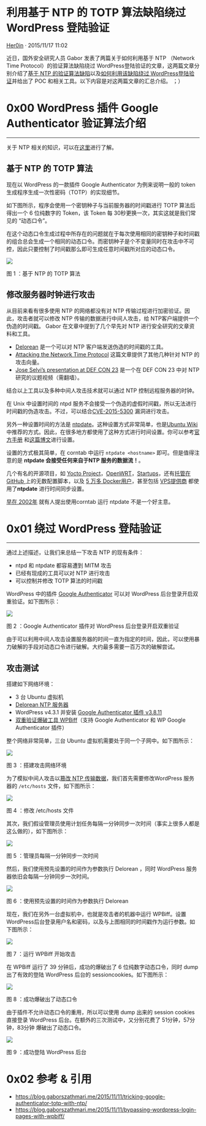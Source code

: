 # 利用基于 NTP 的 TOTP 算法缺陷绕过 WordPress 登陆验证

[ Her0in](/author/Her0in) · 2015/11/17 11:02

近日，国外安全研究人员 Gabor 发表了两篇关于如何利用基于 NTP （Network Time Protocol）的验证算法缺陷绕过 WordPress登陆验证的文章，这两篇文章分别介绍了[基于 NTP 的验证算法缺陷](https://blog.gaborszathmari.me/2015/11/11/tricking-google-authenticator-totp-with-ntp/)以及[如何利用该缺陷绕过 WordPress登陆验证](https://blog.gaborszathmari.me/2015/11/11/bypassing-wordpress-login-pages-with-wpbiff/)并给出了 POC 和相关工具。以下内容是对这两篇文章的汇总介绍。 ；）

# 0x00 WordPress 插件 Google Authenticator 验证算法介绍

* * *

关于 NTP 相关的知识，可以在[这里](http://baike.baidu.com/link?url=aDjxXw3OivotsPntFuppRDAiJsN_rgrUP3NEHdqZXrvXbzwo7ed4PNmgtZxuAV0ojPyHHco4KYNZfpJjbBnvGK)进行了解。

## 基于 NTP 的 TOTP 算法

现在以 WordPress 的一款插件 Google Authenticator 为例来说明一般的 token生成程序生成一次性密码（TOTP）的实现细节。

如下图所示，程序会使用一个密钥种子与当前服务器的时间戳进行 TOTP 算法后得出一个 6 位纯数字的 Token，该 Token 每 30秒更换一次，其实这就是我们常见的 “动态口令”。

在这个动态口令生成过程中所存在的问题就在于每次使用相同的密钥种子和时间戳的组合总会生成一个相同的动态口令。而密钥种子是个不变量同时在攻击中不可控，因此只要控制了时间戳那么即可生成任意时间戳所对应的动态口令。

![](http://static.wooyun.org//drops/20151116/2015111605225597641totp-explained-300x53.jpg)

图 1 ：基于 NTP 的 TOTP 算法

## 修改服务器时钟进行攻击

从目前来看有很多使用 NTP 的网络都没有对 NTP 传输过程进行加密验证。因此，攻击者就可以修改 NTP 传输的数据进行中间人攻击，给 NTP客户端提供一个伪造的时间戳。 Gabor 在文章中提到了几个早先对 NTP 进行安全研究的文章资料和工具。

  * [Delorean](https://github.com/PentesterES/Delorean) 是一个可以对 NTP 客户端发送伪造的时间戳的工具。 
  * [Attacking the Network Time Protocol](http://www.cs.bu.edu/~goldbe/papers/NTPattack.pdf) 这篇文章提供了其他几种针对 NTP 的攻击向量。 
  * [Jose Selvi’s presentation at DEF CON 23](https://www.youtube.com/watch?v=hkw9tFnJk8k) 是一个在 DEF CON 23 中对 NTP 研究的议题视频（需翻墙）。 

结合以上工具以及多种中间人攻击技术就可以通过 NTP 控制远程服务器的时钟。

在 Unix 中设置时间的 ntpd 服务不会接受一个伪造的虚假时间戳，所以无法进行时间戳的伪造攻击。不过，可以结合[CVE-2015-5300](https://bugzilla.redhat.com/show_bug.cgi?id=1271076) 漏洞进行攻击。

另外一种设置时间的方法是 [ntpdate](https://en.wikipedia.org/wiki/Ntpdate)。这种设置方式非常简单，也是[Ubuntu Wiki](https://help.ubuntu.com/community/UbuntuTime) 中推荐的方式。因此，在很多地方都使用了这种方式进行时间设置。你可以参考[官方手册](https://supermarket.chef.io/cookbooks/ntpdate) 和[这篇博文](http://www.psce.com/blog/kb/how-to-periodically-synchronize-time-in-linux/)进行设置。

设置的方式极其简单，在 corntab 中运行 `ntpdate <hostname>` 即可。但是值得注意的是 **ntpdate 会接受任何来自于NTP 服务的数据流！**。

几个有名的开源项目，如 [Yocto Project](https://bugzilla.yoctoproject.org/show_bug.cgi?id=6433)，[OpenWRT](http://wiki.openwrt.org/doc/howto/ntp.client)，[Startups](https://github.com/doejo/wordpress-cookbooks/blob/master/packages/ntpdate.rb)，还有[托管在 GitHub ](https://github.com/search?q=ntpdate+cron&type=Code&utf8=%E2%9C%93)上的无数配置脚本，以及 [5 万多 Docker用户](https://hub.docker.com/r/tutum/ntpd/~/dockerfile/)，甚至包括 [VPS提供商](http://wiki.vps.net/vps-net-features/cloud-servers/getting-started/getting-started-with-linux-keeping-your-server-on-time-with-ntp/) 都使用了**ntpdate** 进行时间同步设置。

[早在 2002年](https://lists.debian.org/debian-user/2002/12/msg04091.html) 就有人提出使用corntab 运行 ntpdate 不是一个好主意。

# 0x01 绕过 WordPress 登陆验证

* * *

通过上述描述，让我们来总结一下攻击 NTP 的现有条件：

  * ntpd 和 ntpdate 都容易遭到 MITM 攻击
  * 已经有现成的工具可以对 NTP 进行攻击 
  * 可以控制并修改 TOTP 算法的时间戳

WordPress 中的插件 [Google Authenticator](https://wordpress.org/plugins/google-authenticator/) 可以对 WordPress 后台登录开启双重验证。如下图所示：

![](http://static.wooyun.org//drops/20151116/2015111605230015841Wordpress-dashboard-login-two-factor-1024x825.png)

图 2 ：Google Authenticator 插件对 WordPress 后台登录开启双重验证

由于可以利用中间人攻击设置服务器的时间一直为指定的时间，因此，可以使用暴力破解的手段对动态口令进行破解。大约最多需要一百万次的破解尝试。

## 攻击测试

搭建如下网络环境：

  * 3 台 Ubuntu 虚拟机
  * [Delorean NTP 服务器](https://github.com/PentesterES/Delorean)
  * WordPress v4.3.1 并安装 [Google Authenticator 插件 v3.8.11](https://wordpress.org/plugins/google-authenticator/)
  * [双重验证爆破工具 WPBiff](https://github.com/gszathmari/wpbiff)（支持 Google Authenticator 和 WP Google Authenticator 插件）

整个网络非常简单，三台 Ubuntu 虚拟机需要处于同一个子网中。如下图所示：

![](http://static.wooyun.org//drops/20151116/2015111605230134349wordpress-wpbiff-network-diagram-300x189.png)

图 3 ：搭建攻击网络环境

为了模拟中间人攻击以[篡改 NTP 传输数据](http://arstechnica.com/security/2015/10/new-attacks-on-network-time-protocol-can-defeat-https-and-create-chaos/)，我们首先需要修改WordPress 服务器的 `/etc/hosts` 文件，如下图所示：

![](http://static.wooyun.org//drops/20151116/2015111605225875531tripelover-hosts-e1447195874345-1024x507.png)

图 4 ：修改 /etc/hosts 文件

其次，我们假设管理员使用计划任务每隔一分钟同步一次时间（事实上很多人都是这么做的），如下图所示：

![](http://static.wooyun.org//drops/20151116/2015111605225765649tripelover-crontab-e1447195835823-1024x248.png)

图 5 ：管理员每隔一分钟同步一次时间

然后，我们使用预先设置的时间作为参数执行 Delorean ，同时 WordPress 服务器依旧会每隔一分钟同步一次时间。

![](http://static.wooyun.org//drops/20151116/2015111605225252104delorean-ntp-server-1024x716.png)

图 6 ：使用预先设置的时间作为参数执行 Delorean

现在，我们在另外一台虚拟机中，也就是攻击者的机器中运行 WPBiff。设置 WordPress后台登录用户名和密码，以及与上图相同的时间戳作为运行参数。如下图所示：

![](http://static.wooyun.org//drops/20151116/2015111605230388427wpbiff-1-e1447198290204-1024x394.png)

图 7 ：运行 WPBiff 开始攻击

在 WPBiff 运行了 39 分钟后，成功的爆破出了 6 位纯数字动态口令，同时 dump 出了有效的登陆 WordPress 后台的 sessioncookies。如下图所示：

![](http://static.wooyun.org//drops/20151116/2015111605230599608wpbiff-2-1024x896.png)

图 8 ：成功爆破出了动态口令

由于插件不允许动态口令的重用，所以可以使用 dump 出来的 session cookies 直接登录 WordPress 后台。在额外的三次测试中，又分别花费了 51分钟，57分钟，83分钟 爆破出了动态口令。

![](http://static.wooyun.org//drops/20151116/2015111605225454373logon.png)

图 9 ：成功登陆 WordPress 后台

# 0x02 参考 & 引用

  * [https://blog.gaborszathmari.me/2015/11/11/tricking-google-authenticator-totp-with-ntp/ ](https://blog.gaborszathmari.me/2015/11/11/tricking-google-authenticator-totp-with-ntp/)
  * <https://blog.gaborszathmari.me/2015/11/11/bypassing-wordpress-login-pages-with-wpbiff/>

